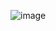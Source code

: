 
![image](https://user-images.githubusercontent.com/35967437/200789372-f622f2e0-21cc-41f0-969f-e28e017a29a3.png)
